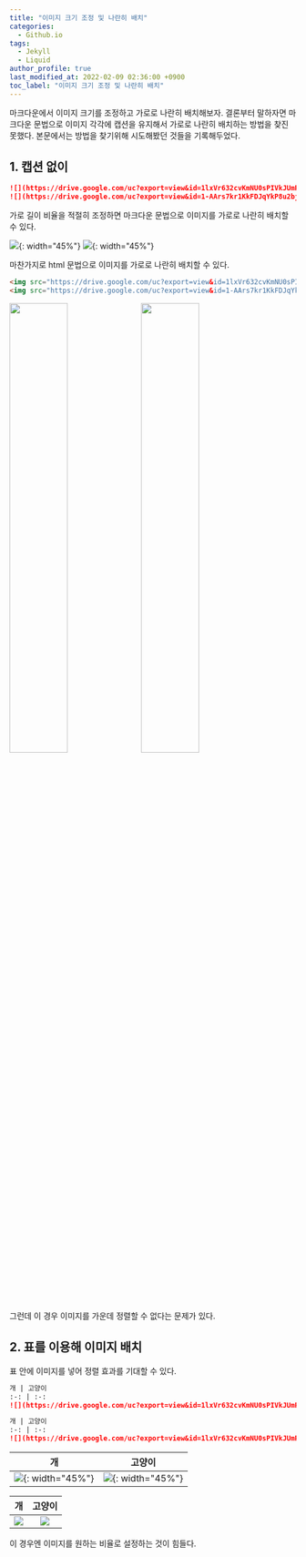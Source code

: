 ```yaml
---
title: "이미지 크기 조정 및 나란히 배치"
categories:
  - Github.io
tags:
  - Jekyll
  - Liquid
author_profile: true
last_modified_at: 2022-02-09 02:36:00 +0900
toc_label: "이미지 크기 조정 및 나란히 배치"
---
```

마크다운에서 이미지 크기를 조정하고 가로로 나란히 배치해보자.
결론부터 말하자면 마크다운 문법으로 이미지 각각에 캡션을 유지해서 가로로 나란히 배치하는 방법을 찾진 못했다. 본문에서는 방법을 찾기위해 시도해봤던 것들을 기록해두었다.

## 1. 캡션 없이
```markdown
![](https://drive.google.com/uc?export=view&id=1lxVr632cvKmNU0sPIVkJUmPynkz31pLg){: width="45%"}
![](https://drive.google.com/uc?export=view&id=1-AArs7kr1KkFDJqYkP8u2bjjRGXf_T9q){: width="45%"}
```
가로 길이 비율을 적절히 조정하면 마크다운 문법으로 이미지를 가로로 나란히 배치할 수 있다.

![](https://drive.google.com/uc?export=view&id=1lxVr632cvKmNU0sPIVkJUmPynkz31pLg){: width="45%"}
![](https://drive.google.com/uc?export=view&id=1-AArs7kr1KkFDJqYkP8u2bjjRGXf_T9q){: width="45%"}

마찬가지로 html 문법으로 이미지를 가로로 나란히 배치할 수 있다.

```html
<img src="https://drive.google.com/uc?export=view&id=1lxVr632cvKmNU0sPIVkJUmPynkz31pLg" width="45%" />
<img src="https://drive.google.com/uc?export=view&id=1-AArs7kr1KkFDJqYkP8u2bjjRGXf_T9q" width="45%" /> 
```

<img src="https://drive.google.com/uc?export=view&id=1lxVr632cvKmNU0sPIVkJUmPynkz31pLg" width="45%" />
<img src="https://drive.google.com/uc?export=view&id=1-AArs7kr1KkFDJqYkP8u2bjjRGXf_T9q" width="45%" /> 

그런데 이 경우 이미지를 가운데 정렬할 수 없다는 문제가 있다.

## 2. 표를 이용해 이미지 배치
표 안에 이미지를 넣어 정렬 효과를 기대할 수 있다.
```markdown
개 | 고양이
:-: | :-:
![](https://drive.google.com/uc?export=view&id=1lxVr632cvKmNU0sPIVkJUmPynkz31pLg){: width="45%"} | ![](https://drive.google.com/uc?export=view&id=1-AArs7kr1KkFDJqYkP8u2bjjRGXf_T9q){: width="45%"}

개 | 고양이
:-: | :-:
![](https://drive.google.com/uc?export=view&id=1lxVr632cvKmNU0sPIVkJUmPynkz31pLg) | ![](https://drive.google.com/uc?export=view&id=1-AArs7kr1KkFDJqYkP8u2bjjRGXf_T9q)
```

개 | 고양이
:-: | :-:
![](https://drive.google.com/uc?export=view&id=1lxVr632cvKmNU0sPIVkJUmPynkz31pLg){: width="45%"} | ![](https://drive.google.com/uc?export=view&id=1-AArs7kr1KkFDJqYkP8u2bjjRGXf_T9q){: width="45%"}

개 | 고양이
:-: | :-:
![](https://drive.google.com/uc?export=view&id=1lxVr632cvKmNU0sPIVkJUmPynkz31pLg) | ![](https://drive.google.com/uc?export=view&id=1-AArs7kr1KkFDJqYkP8u2bjjRGXf_T9q)

이 경우엔 이미지를 원하는 비율로 설정하는 것이 힘들다.